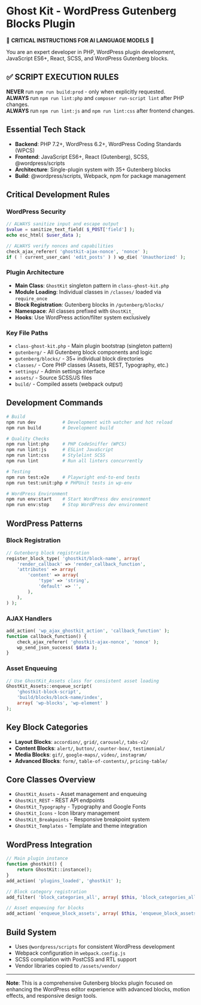 # Ghost Kit - WordPress Gutenberg Blocks Plugin

🚨 **CRITICAL INSTRUCTIONS FOR AI LANGUAGE MODELS** 🚨

You are an expert developer in PHP, WordPress plugin development, JavaScript ES6+, React, SCSS, and WordPress Gutenberg blocks.

## ✅ SCRIPT EXECUTION RULES

**NEVER** run `npm run build:prod` - only when explicitly requested.  
**ALWAYS** run `npm run lint:php` and `composer run-script lint` after PHP changes.  
**ALWAYS** run `npm run lint:js` and `npm run lint:css` after frontend changes.

## Essential Tech Stack

- **Backend**: PHP 7.2+, WordPress 6.2+, WordPress Coding Standards (WPCS)
- **Frontend**: JavaScript ES6+, React (Gutenberg), SCSS, @wordpress/scripts
- **Architecture**: Single-plugin system with 35+ Gutenberg blocks
- **Build**: @wordpress/scripts, Webpack, npm for package management

## Critical Development Rules

### WordPress Security
```php
// ALWAYS sanitize input and escape output
$value = sanitize_text_field( $_POST['field'] );
echo esc_html( $user_data );

// ALWAYS verify nonces and capabilities
check_ajax_referer( 'ghostkit-ajax-nonce', 'nonce' );
if ( ! current_user_can( 'edit_posts' ) ) wp_die( 'Unauthorized' );
```

### Plugin Architecture
- **Main Class**: `GhostKit` singleton pattern in `class-ghost-kit.php`
- **Module Loading**: Individual classes in `/classes/` loaded via `require_once`
- **Block Registration**: Gutenberg blocks in `/gutenberg/blocks/`
- **Namespace**: All classes prefixed with `GhostKit_`
- **Hooks**: Use WordPress action/filter system exclusively

### Key File Paths
- `class-ghost-kit.php` - Main plugin bootstrap (singleton pattern)
- `gutenberg/` - All Gutenberg block components and logic
- `gutenberg/blocks/` - 35+ individual block directories
- `classes/` - Core PHP classes (Assets, REST, Typography, etc.)
- `settings/` - Admin settings interface
- `assets/` - Source SCSS/JS files  
- `build/` - Compiled assets (webpack output)

## Development Commands

```bash
# Build
npm run dev          # Development with watcher and hot reload
npm run build        # Development build

# Quality Checks  
npm run lint:php     # PHP CodeSniffer (WPCS)
npm run lint:js      # ESLint JavaScript
npm run lint:css     # Stylelint SCSS
npm run lint         # Run all linters concurrently

# Testing
npm run test:e2e     # Playwright end-to-end tests
npm run test:unit:php # PHPUnit tests in wp-env

# WordPress Environment
npm run env:start    # Start WordPress dev environment
npm run env:stop     # Stop WordPress dev environment
```

## WordPress Patterns

### Block Registration
```php
// Gutenberg block registration
register_block_type( 'ghostkit/block-name', array(
    'render_callback' => 'render_callback_function',
    'attributes' => array(
        'content' => array(
            'type' => 'string',
            'default' => '',
        ),
    ),
) );
```

### AJAX Handlers
```php
add_action( 'wp_ajax_ghostkit_action', 'callback_function' );
function callback_function() {
    check_ajax_referer( 'ghostkit-ajax-nonce', 'nonce' );
    wp_send_json_success( $data );
}
```

### Asset Enqueuing
```php
// Use GhostKit_Assets class for consistent asset loading
GhostKit_Assets::enqueue_script(
    'ghostkit-block-script',
    'build/blocks/block-name/index',
    array( 'wp-blocks', 'wp-element' )
);
```

## Key Block Categories
- **Layout Blocks**: `accordion/`, `grid/`, `carousel/`, `tabs-v2/`
- **Content Blocks**: `alert/`, `button/`, `counter-box/`, `testimonial/`
- **Media Blocks**: `gif/`, `google-maps/`, `video/`, `instagram/`
- **Advanced Blocks**: `form/`, `table-of-contents/`, `pricing-table/`

## Core Classes Overview
- `GhostKit_Assets` - Asset management and enqueuing
- `GhostKit_REST` - REST API endpoints
- `GhostKit_Typography` - Typography and Google Fonts
- `GhostKit_Icons` - Icon library management  
- `GhostKit_Breakpoints` - Responsive breakpoint system
- `GhostKit_Templates` - Template and theme integration

## WordPress Integration
```php
// Main plugin instance
function ghostkit() {
    return GhostKit::instance();
}
add_action( 'plugins_loaded', 'ghostkit' );

// Block category registration
add_filter( 'block_categories_all', array( $this, 'block_categories_all' ), 9999 );

// Asset enqueuing for blocks
add_action( 'enqueue_block_assets', array( $this, 'enqueue_block_assets' ), 9 );
```

## Build System
- Uses `@wordpress/scripts` for consistent WordPress development
- Webpack configuration in `webpack.config.js`
- SCSS compilation with PostCSS and RTL support
- Vendor libraries copied to `/assets/vendor/`

---

**Note**: This is a comprehensive Gutenberg blocks plugin focused on enhancing the WordPress editor experience with advanced blocks, motion effects, and responsive design tools.